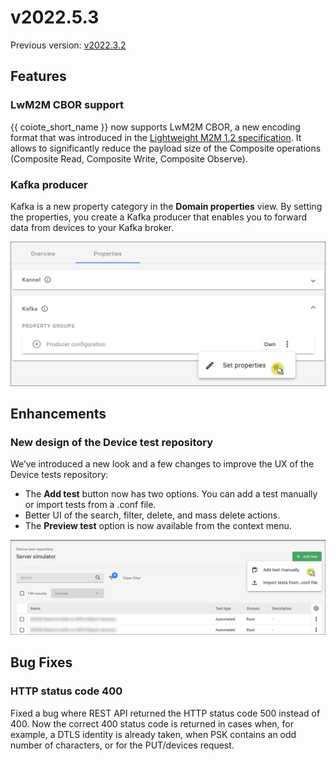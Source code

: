 # v2022.5.3

Previous version: [v2022.3.2](v2022.3.2.md)


## Features


### LwM2M CBOR support

{{ coiote_short_name }} now supports LwM2M CBOR, a new encoding format that was introduced in the [Lightweight M2M 1.2 specification](https://www.openmobilealliance.org/release/LightweightM2M/V1_2-20201110-A/HTML-Version/OMA-TS-LightweightM2M_Core-V1_2-20201110-A.html). It allows to significantly reduce the payload size of the Composite operations (Composite Read, Composite Write, Composite Observe).


### Kafka producer

Kafka is a new property category in the **Domain properties** view. By setting the properties, you create a Kafka producer that enables you to forward data from devices to your Kafka broker.

![Set properties to create a Kafka producer](images/kafka_set.png "Set properties to create a Kafka producer")

## Enhancements

### New design of the Device test repository

We’ve introduced a new look and a few changes to improve the UX of the Device tests repository:

* The **Add test** button now has two options. You can add a test manually or import tests from a .conf file.
* Better UI of the search, filter, delete, and mass delete actions.
* The **Preview test** option is now available from the context menu.

![You can add test manually or import from .conf file](images/add_test.png "You can add test manually or import from .conf file")

## Bug Fixes

### HTTP status code 400

Fixed a bug where REST API returned the HTTP status code 500 instead of 400. Now the correct 400 status code is returned in cases when, for example, a DTLS identity is already taken, when PSK contains an odd number of characters, or for the PUT/devices request.
